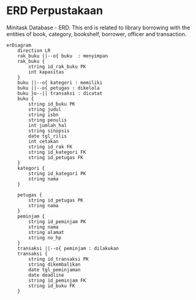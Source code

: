 # ERD Perpustakaan

Minitask Database - ERD. This erd is related to library borrowing with the entities of book, category, bookshelf, borrower, officer and transaction.

```mermaid
erDiagram
    direction LR
    rak_buku ||--o{ buku  : menyimpan
    rak_buku {
        string id_rak_buku PK
        int kapasitas
    }
    buku ||--o{ kategori : memiliki
    buku ||--o{ petugas : dikelola
    buku }o--|| transaksi : dicatat
    buku {
        string id_buku PK
        string judul
        string isbn
        string penulis
        int jumlah_hal
        string sinopsis
        date tgl_rilis
        int cetakan
        string id_rak FK
        string id_kategori FK
        string id_petugas FK
    }
    kategori {
        string id_kategori PK
        string nama
    }

    petugas {
        string id_petugas PK
        string nama
    }
    peminjam {
        string id_peminjam PK
        string nama
        string alamat
        string no_hp
    }
    transaksi ||--o{ peminjam : dilakukan
    transaksi {
        string id_transaksi PK
        string dikembalikan
        date tgl_peminjaman
        date deadline
        string id_peminjam FK
        string id_buku FK
    }

```
